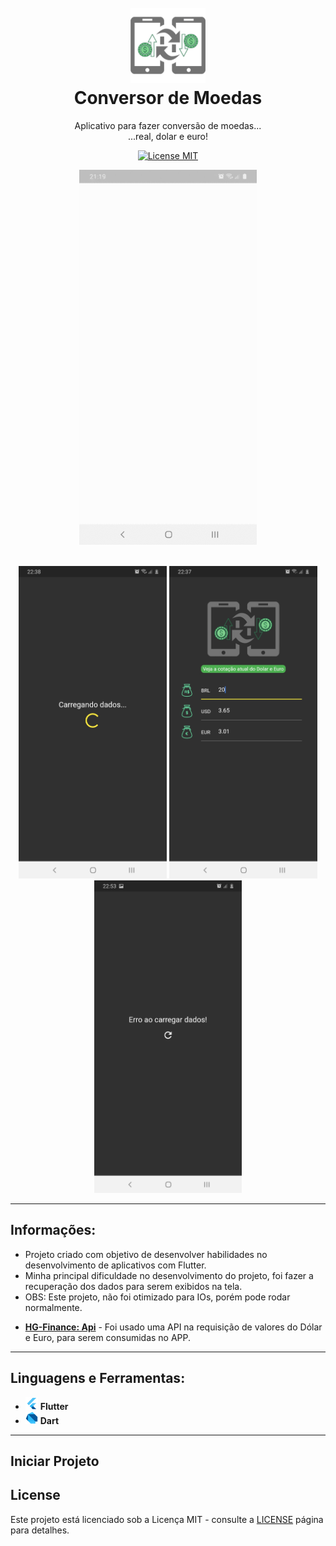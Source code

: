 <h1 align="center">
<br>
  <img src="github-screenshots/logo.png" alt="Currency" width="120">
<br>
   Conversor de Moedas 
</h1>

<p align="center"> Aplicativo para fazer conversão de moedas... <br> ...real, dolar e euro!
</p>

<p align="center">
  <a href="https://opensource.org/licenses/MIT">
    <img src="https://img.shields.io/badge/License-MIT-blue.svg" alt="License MIT">
  </a>
</p>  

[//]: # (Adicione seus gifs / imagens aqui:)

<p align="center"> 
  <img src="github-screenshots/app.gif" alt="demo" height="600"> 
</p>


<p align="center">
  <br>
  <img src="github-screenshots/loading_screen.jpeg" alt="demo" height="500">
  <img src="github-screenshots/home_screen.jpeg" alt="demo" height="500">
  <img src="github-screenshots/error_screen.jpeg" alt="demo" height="500">
</p>


<hr />

## **Informações:**
[//]: # (Descreva seu objetivo e o que foi usado no projeto:)

* Projeto criado com objetivo de desenvolver habilidades no desenvolvimento de aplicativos com Flutter.
* Minha principal dificuldade no desenvolvimento do projeto, foi fazer a recuperação dos dados para serem exibidos na tela.
* OBS: Este projeto, não foi otimizado para IOs, porém pode rodar normalmente.

- **[HG-Finance: Api](https://console.hgbrasil.com/documentation/finance)** - Foi usado uma API na requisição de valores do Dólar e Euro, para serem consumidas no APP. 

<hr />

<!-- ## **How to reach me:**
[//]: # (Adicione suas redes:)

[Instagram - Pessoal](https://www.instagram.com/dannbrandao_)

<hr /> -->

## **Linguagens e Ferramentas:**
[//]: # (Adicione os recursos do seu projeto aqui:)

- <code><img height="20" src="https://github.com/brandaoti/organizar-github/blob/main/img/flutter.png"></code> **Flutter**
- <code><img height="20" src="https://github.com/brandaoti/organizar-github/blob/main/img/dart.png"></code> **Dart**

<hr />

## Iniciar Projeto
[//]: # (Descreva aqui a forma de usar / instalar seu projeto:)

## License

Este projeto está licenciado sob a Licença MIT - consulte a [LICENSE](https://choosealicense.com/licenses/mit/) página para detalhes.
